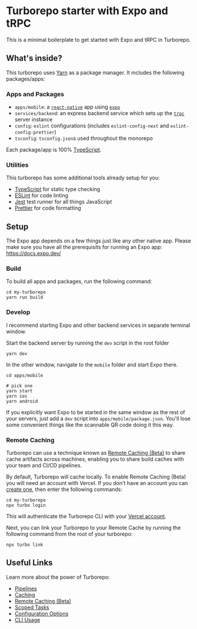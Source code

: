 # Turborepo starter with Expo and tRPC

This is a minimal boilerplate to get started with Expo and tRPC in Turborepo.

## What's inside?

This turborepo uses [Yarn](https://yarnpkg.com/) as a package manager. It includes the following packages/apps:

### Apps and Packages
- `apps/mobile`: a [`react-native`](https://reactnative.dev/) app using [`expo`](https://expo.dev/)
- `services/backend`: an express backend service which sets up the [`trpc`](https://trpc.io/) server instance
- `config`: `eslint` configurations (includes `eslint-config-next` and `eslint-config-prettier`)
- `tsconfig`: `tsconfig.json`s used throughout the monorepo

Each package/app is 100% [TypeScript](https://www.typescriptlang.org/).

### Utilities

This turborepo has some additional tools already setup for you:

- [TypeScript](https://www.typescriptlang.org/) for static type checking
- [ESLint](https://eslint.org/) for code linting
- [Jest](https://jestjs.io) test runner for all things JavaScript
- [Prettier](https://prettier.io) for code formatting

## Setup

The Expo app depends on a few things just like any other native app. Please make sure you have all the prerequisits for running an Expo app: https://docs.expo.dev/

### Build

To build all apps and packages, run the following command:

```
cd my-turborepo
yarn run build
```

### Develop
I recommend starting Expo and other backend services in separate terminal window.

Start the backend server by running the `dev` script in the root folder

```
yarn dev
```

In the other window, navigate to the `mobile` folder and start Expo there.
```
cd apps/mobile

# pick one
yarn start
yarn ios
yarn android
```

If you explicitly want Expo to be started in the same window as the rest of your servers, just add a `dev` script into `apps/mobile/package.json`.
You'll lose some convenient things like the scannable QR code doing it this way.
### Remote Caching

Turborepo can use a technique known as [Remote Caching (Beta)](https://turborepo.org/docs/features/remote-caching) to share cache artifacts across machines, enabling you to share build caches with your team and CI/CD pipelines.

By default, Turborepo will cache locally. To enable Remote Caching (Beta) you will need an account with Vercel. If you don't have an account you can [create one](https://vercel.com/signup), then enter the following commands:

```
cd my-turborepo
npx turbo login
```

This will authenticate the Turborepo CLI with your [Vercel account](https://vercel.com/docs/concepts/personal-accounts/overview).

Next, you can link your Turborepo to your Remote Cache by running the following command from the root of your turborepo:

```
npx turbo link
```

## Useful Links

Learn more about the power of Turborepo:

- [Pipelines](https://turborepo.org/docs/features/pipelines)
- [Caching](https://turborepo.org/docs/features/caching)
- [Remote Caching (Beta)](https://turborepo.org/docs/features/remote-caching)
- [Scoped Tasks](https://turborepo.org/docs/features/scopes)
- [Configuration Options](https://turborepo.org/docs/reference/configuration)
- [CLI Usage](https://turborepo.org/docs/reference/command-line-reference)
